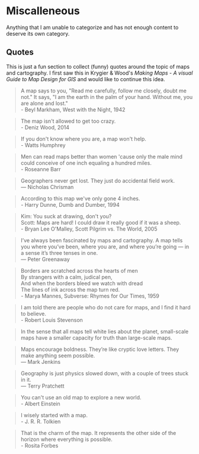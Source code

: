 # Miscalleneous
Anything that I am unable to categorize and has not enough content to deserve its own category. 

## Quotes 
This is just a fun section to collect (funny) quotes around the topic of maps and cartography. I first saw this in Krygier & Wood's *Making Maps - A visual Guide to Map Design for GIS* and would like to continue this idea. 

> A map says to you, "Read me carefully, follow me closely, doubt me not." It says, "I am the earth in the palm of your hand. Without me, you are alone and lost."  
	- Beyl Markham, West with the Night, 1942

> The map isn't allowed to get too crazy.  
	- Deniz Wood, 2014

> If you don't know where you are, a map won't help.  
	- Watts Humphrey 

> Men can read maps better than women 'cause only the male mind could conceive of one inch equaling a hundred miles.  
	- Roseanne Barr

>  Geographers never get lost. They just do accidental field work.  
― Nicholas Chrisman

> According to this map we've only gone 4 inches.  
	- Harry Dunne, Dumb and Dumber, 1994

> Kim: You suck at drawing, don't you?  
Scott: Maps are hard! I could draw it really good if it was a sheep.   
	- Bryan Lee O'Malley, Scott Pilgrim vs. The World, 2005

> I’ve always been fascinated by maps and cartography. A map tells you where you’ve been, where you are, and where you’re going — in a sense it’s three tenses in one.  
― Peter Greenaway

> Borders are scratched across the hearts of men  
By strangers with a calm, judical pen,  
And when the borders bleed we watch with dread  
The lines of ink across the map turn red.  
	- Marya Mannes, Subverse: Rhymes for Our Times, 1959
	
> I am told there are people who do not care for maps, and I find it hard to believe.  
	- Robert Louis Stevenson 

> In the sense that all maps tell white lies about the planet, small-scale maps have a smaller capacity for truth than large-scale maps. 

> Maps encourage boldness. They’re like cryptic love letters. They make anything seem possible.  
― Mark Jenkins


> Geography is just physics slowed down, with a couple of trees stuck in it.  
— Terry Pratchett

> You can't use an old map to explore a new world.  
	- Albert Einstein 

> I wisely started with a map.  
	- J. R. R. Tolkien 

> That is the charm of the map. It represents the other side of the horizon where everything is possible.  
	- Rosita Forbes 